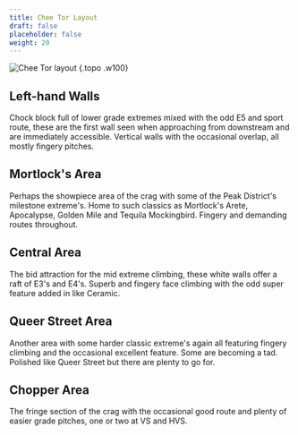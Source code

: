 ```yaml
---
title: Chee Tor Layout
draft: false
placeholder: false
weight: 20
---
```




![Chee Tor layout](/img/peak/cheedale/CTMAP.gif)
{.topo .w100}

## Left-hand Walls

Chock block full of lower grade extremes mixed with the odd E5 and sport route, these are the first wall seen when approaching from downstream and are immediately accessible. Vertical walls with the occasional overlap, all mostly fingery pitches.

## Mortlock's Area

Perhaps the showpiece area of the crag with some of the Peak District's milestone extreme's. Home to such classics as Mortlock's Arete, Apocalypse, Golden Mile and Tequila Mockingbird. Fingery and demanding routes throughout.

## Central Area

The bid attraction for the mid extreme climbing, these white walls offer a raft of E3's and E4's. Superb and fingery face climbing with the odd super feature added in like Ceramic.

## Queer Street Area

Another area with some harder classic extreme's again all featuring fingery climbing and the occasional excellent feature. Some are becoming a tad. Polished like Queer Street but there are plenty to go for.

## Chopper Area

The fringe section of the crag with the occasional good route and plenty of easier grade pitches, one or two at VS and HVS.


